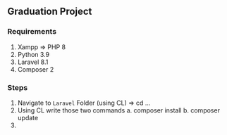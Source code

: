 ## Graduation Project

### Requirements
1. Xampp => PHP 8
2. Python 3.9
3. Laravel 8.1
4. Composer 2

### Steps
1. Navigate to `Laravel` Folder (using CL) => cd ...
2. Using CL write those two commands
  a. composer install
  b. composer update
3. 
